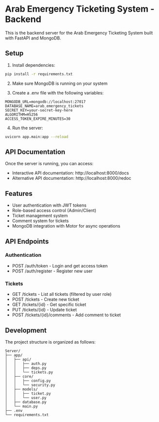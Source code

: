 # Arab Emergency Ticketing System - Backend

This is the backend server for the Arab Emergency Ticketing System built with FastAPI and MongoDB.

## Setup

1. Install dependencies:
```bash
pip install -r requirements.txt
```

2. Make sure MongoDB is running on your system

3. Create a .env file with the following variables:
```
MONGODB_URL=mongodb://localhost:27017
DATABASE_NAME=arab_emergency_tickets
SECRET_KEY=your-secret-key-here
ALGORITHM=HS256
ACCESS_TOKEN_EXPIRE_MINUTES=30
```

4. Run the server:
```bash
uvicorn app.main:app --reload
```

## API Documentation

Once the server is running, you can access:
- Interactive API documentation: http://localhost:8000/docs
- Alternative API documentation: http://localhost:8000/redoc

## Features

- User authentication with JWT tokens
- Role-based access control (Admin/Client)
- Ticket management system
- Comment system for tickets
- MongoDB integration with Motor for async operations

## API Endpoints

### Authentication
- POST /auth/token - Login and get access token
- POST /auth/register - Register new user

### Tickets
- GET /tickets - List all tickets (filtered by user role)
- POST /tickets - Create new ticket
- GET /tickets/{id} - Get specific ticket
- PUT /tickets/{id} - Update ticket
- POST /tickets/{id}/comments - Add comment to ticket

## Development

The project structure is organized as follows:

```
Server/
├── app/
│   ├── api/
│   │   ├── auth.py
│   │   ├── deps.py
│   │   └── tickets.py
│   ├── core/
│   │   ├── config.py
│   │   └── security.py
│   ├── models/
│   │   ├── ticket.py
│   │   └── user.py
│   ├── database.py
│   └── main.py
├── .env
└── requirements.txt
```

